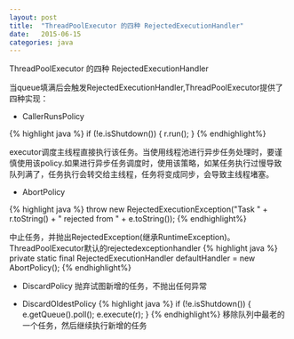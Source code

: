```yaml
---
layout: post
title:  "ThreadPoolExecutor 的四种 RejectedExecutionHandler"
date:   2015-06-15 
categories: java
---
```


ThreadPoolExecutor 的四种 RejectedExecutionHandler

当queue填满后会触发RejectedExecutionHandler,ThreadPoolExecutor提供了四种实现：

* CallerRunsPolicy

{% highlight java %}
 if (!e.isShutdown()) {
        r.run();
    }
{% endhighlight%}

executor调度主线程直接执行该任务。当使用线程池进行异步任务处理时，要谨慎使用该policy.如果进行异步任务调度时，使用该策略，如某任务执行过慢导致队列满了，任务执行会转交给主线程，任务将变成同步，会导致主线程堵塞。

* AbortPolicy

{% highlight java %}
throw new RejectedExecutionException("Task " + r.toString() +
                " rejected from " +
                e.toString());
{% endhighlight%}

中止任务，并抛出RejectedException(继承RuntimeException)。ThreadPoolExecutor默认的rejectedexceptionhandler
{% highlight java %}
 private static final RejectedExecutionHandler defaultHandler =
        new AbortPolicy();
{% endhighlight%}

* DiscardPolicy
抛弃试图新增的任务，不抛出任何异常

* DiscardOldestPolicy
{% highlight java %}
 if (!e.isShutdown()) {
        e.getQueue().poll();
        e.execute(r);
 }
{% endhighlight%}
移除队列中最老的一个任务，然后继续执行新增的任务